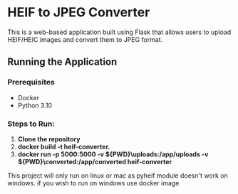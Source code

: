 # HEIF to JPEG Converter

This is a web-based application built using Flask that allows users to upload HEIF/HEIC images and convert them to JPEG format.

## Running the Application

### Prerequisites

- Docker
- Python 3.10

### Steps to Run:

1. **Clone the repository**
2. **docker build -t heif-converter.**
3. **docker run -p 5000:5000 -v ${PWD}\uploads:/app/uploads -v ${PWD}\converted:/app/converted heif-converter**

This project will only run on linux or mac as pyheif module doesn't work on windows. if you wish to run on windows use docker image

